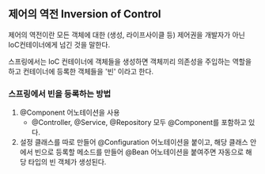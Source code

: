 ## 제어의 역전 Inversion of Control

제어의 역전이란 모든 객체에 대한 (생성, 라이프사이클 등) 제어권을 개발자가 아닌 IoC컨테이너에게 넘긴 것을 말한다. 

스프링에서는 IoC 컨테이너에 객체들을 생성하면 객체끼리 의존성을 주입하는 역할을 하고 컨테이너에 등록한 객체들을 '빈' 이라고 한다.

### 스프링에서 빈을 등록하는 방법

1. @Component 어노테이션을 사용
	- @Controller, @Service, @Repository 모두 @Component를 포함하고 있다.
2. 설정 클래스를 따로 만들어 @Configuration 어노테이션을 붙이고, 해당 클래스 안에서 빈으로 등록할 메소드를 만들어 @Bean 어노테이션을 붙여주면 자동으로 해당 타입의 빈 객체가 생성된다.